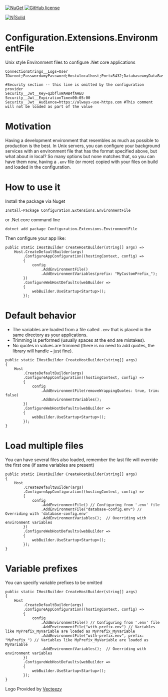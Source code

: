 [![NuGet](https://img.shields.io/nuget/v/Configuration.Extensions.EnvironmentFile.svg?style=flat)](https://www.nuget.org/packages/Configuration.Extensions.EnvironmentFile/) 
[![GitHub license](https://img.shields.io/github/license/griffo-io/Configuration.Extensions.EnvironmentFile.svg)](https://raw.githubusercontent.com/griffo-io/Configuration.Extensions.EnvironmentFile/master/LICENSE)

[![N|Solid](https://avatars2.githubusercontent.com/u/39886363?s=200&v=4)](https://github.com/griffo-io/Configuration.Extensions.EnvironmentFile)


# Configuration.Extensions.EnvironmentFile

Unix style Environment files to configure .Net core applications

```
ConnectionStrings__Logs=User ID=root;Password=myPassword;Host=localhost;Port=5432;Database=myDataBase;

#Security section -- this line is omitted by the configuration provider
Security__Jwt__Key=q2bflxWAHB4fAHEU
Security__Jwt__ExpirationTime=00:05:00
Security__Jwt__Audience=https://always-use-https.com #This comment will not be loaded as part of the value
```

# Motivation

Having a development environment that resembles as much as possible to production is the best.
In Unix servers, you can configure your background services with an environment file that has the format specified above, but what about in local?
So many options but none matches that, so you can have them now, having a `.env` file (or more) copied with your files on build and loaded in the configuration.

# How to use it

Install the package via Nuget

```
Install-Package Configuration.Extensions.EnvironmentFile
```

or .Net core command line


```
dotnet add package Configuration.Extensions.EnvironmentFile
```

Then configure your app like:


```
public static IHostBuilder CreateHostBuilder(string[] args) =>
    Host.CreateDefaultBuilder(args)
        .ConfigureAppConfiguration((hostingContext, config) =>
        {
            config
                .AddEnvironmentFile()
                .AddEnvironmentVariables(prefix: "MyCustomPrefix_");
        })
        .ConfigureWebHostDefaults(webBuilder =>
        {
            webBuilder.UseStartup<Startup>();
        });
```

# Default behavior
- The variables are loaded from a file called `.env` that is placed in the same directory as your applications.
- Trimming is performed (usually spaces at the end are mistakes).
- No quotes in values are trimmed (there is no need to add quotes, the library will handle `=` just fine).

```
public static IHostBuilder CreateHostBuilder(string[] args)
{
    Host
        .CreateDefaultBuilder(args)
        .ConfigureAppConfiguration((hostingContext, config) =>
        {
            config
                .AddEnvironmentFile(removeWrappingQuotes: true, trim: false)
                .AddEnvironmentVariables();
        })
        .ConfigureWebHostDefaults(webBuilder =>
    	{
            webBuilder.UseStartup<Startup>();
        });
}
```


# Load multiple files

You can have several files also loaded, remember the last file will override the first one (if same variables are present)

```
public static IHostBuilder CreateHostBuilder(string[] args)
{
    Host
        .CreateDefaultBuilder(args)
        .ConfigureAppConfiguration((hostingContext, config) =>
        {
            config
                .AddEnvironmentFile() // Configuring from '.env' file
                .AddEnvironmentFile("database-config.env") // Overriding with 'database-config.env'
                .AddEnvironmentVariables();  // Overriding with environment variables
        })
        .ConfigureWebHostDefaults(webBuilder =>
    	{
            webBuilder.UseStartup<Startup>();
        });
}
```


# Variable prefixes

You can specify variable prefixes to be omitted

```
public static IHostBuilder CreateHostBuilder(string[] args)
{
    Host
        .CreateDefaultBuilder(args)
        .ConfigureAppConfiguration((hostingContext, config) =>
        {
            config
                .AddEnvironmentFile() // Configuring from '.env' file
				.AddEnvironmentFile("with-prefix.env") // Variables like MyPrefix_MyVariable are loaded as MyPrefix_MyVariable
                .AddEnvironmentFile("with-prefix.env", prefix: "MyPrefix_") // Variables like MyPrefix_MyVariable are loaded as MyVariable
                .AddEnvironmentVariables();  // Overriding with environment variables
        })
        .ConfigureWebHostDefaults(webBuilder =>
    	{
            webBuilder.UseStartup<Startup>();
        });
}
```

Logo Provided by [Vecteezy](https://vecteezy.com)
